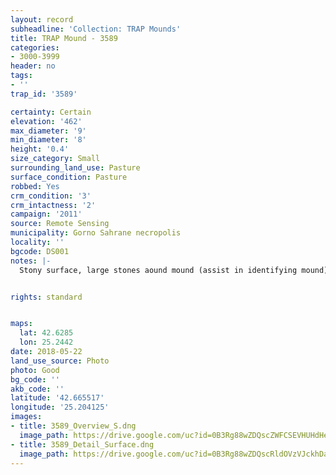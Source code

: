 ```yaml
---
layout: record
subheadline: 'Collection: TRAP Mounds'
title: TRAP Mound - 3589
categories:
- 3000-3999
header: no
tags:
- ''
trap_id: '3589'

certainty: Certain
elevation: '462'
max_diameter: '9'
min_diameter: '8'
height: '0.4'
size_category: Small
surrounding_land_use: Pasture
surface_condition: Pasture
robbed: Yes
crm_condition: '3'
crm_intactness: '2'
campaign: '2011'
source: Remote Sensing
municipality: Gorno Sahrane necropolis
locality: ''
bgcode: DS001
notes: |-
  Stony surface, large stones aound mound (assist in identifying mound), no recent robbers' trench (all old) badly worn away.


rights: standard


maps:
  lat: 42.6285
  lon: 25.2442
date: 2018-05-22
land_use_source: Photo
photo: Good
bg_code: ''
akb_code: ''
latitude: '42.665517'
longitude: '25.204125'
images:
- title: 3589_Overview_S.dng
  image_path: https://drive.google.com/uc?id=0B3Rg88wZDQscZWFCSEVHUHdHeGc
- title: 3589_Detail_Surface.dng
  image_path: https://drive.google.com/uc?id=0B3Rg88wZDQscRldOVzVJckhDazA
---
```

